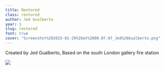 ```yaml
---
title: Restored
class: restored
author: Jed Gualberto
year: 1
slug: restored
font: true
cover: "Screenshot%202025-01-29%20at%2000.07.07_Jed%20Gualberto.png"
---
```


Created by Jed Gualberto, Based on the south London gallery fire station

![](/images/Screenshot%202025-01-29%20at%2000.07.07_Jed%20Gualberto.png)